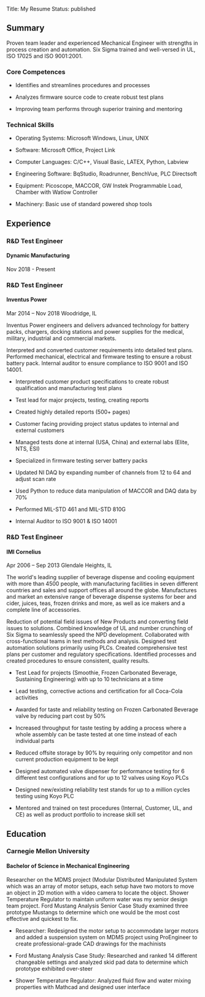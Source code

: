 Title: My Resume
Status: published

## Summary

Proven team leader and experienced Mechanical Engineer with strengths in process
creation and automation. 
Six Sigma trained and well-versed in UL, ISO 17025 and ISO 9001:2001.
 
### Core Competences

- Identifies and streamlines procedures and processes

- Analyzes firmware source code to create robust test plans

- Improving team performs through superior training and mentoring

### Technical Skills
  
- Operating Systems: Microsoft Windows, Linux, UNIX

- Software: Microsoft Office, Project Link

- Computer Languages: C/C++, Visual Basic, LATEX, Python, Labview

- Engineering Software: BqStudio, Roadrunner, BenchVue, PLC Directsoft

- Equipment: Picoscope, MACCOR, GW Instek Programmable Load, Chamber with Watlow
  Controller

- Machinery: Basic use of standard powered shop tools

## Experience

### R&D Test Engineer

#### Dynamic Manufacturing

Nov 2018 - Present

### R&D Test Engineer

#### Inventus Power

Mar 2014 – Nov 2018
Woodridge, IL

Inventus Power engineers and delivers advanced technology for battery packs, 
chargers, docking stations and power supplies for the medical, military, 
industrial and commercial markets.

Interpreted and converted customer requirements into detailed test plans. 
Performed mechanical, electrical and firmware testing to ensure a robust battery 
pack. 
Internal auditor to ensure compliance to ISO 9001 and ISO 14001.

- Interpreted customer product specifications to create robust qualification and 
  manufacturing test plans

- Test lead for major projects, testing, creating reports

- Created highly detailed reports (500+ pages)

- Customer facing providing project status updates to internal and external 
  customers

- Managed tests done at internal (USA, China) and external labs (Elite, NTS, ESI)

- Specialized in firmware testing server battery packs

- Updated NI DAQ by expanding number of channels from 12 to 64 and adjust scan
  rate

- Used Python to reduce data manipulation of MACCOR and DAQ data by 70%

- Performed MIL-STD 461 and MIL-STD 810G

- Internal Auditor to ISO 9001 & ISO 14001

### R&D Test Engineer

#### IMI Cornelius

Apr 2006 – Sep 2013
Glendale Heights, IL

The world's leading supplier of beverage dispense and cooling equipment with 
more than 4500 people, with manufacturing facilities in seven different 
countries and sales and support offices all around the globe. 
Manufactures and market an extensive range of beverage dispense systems for beer 
and cider, juices, teas, frozen drinks and more, as well as ice makers and a 
complete line of accessories.

Reduction of potential field issues of New Products and converting field issues 
to solutions. 
Combined knowledge of UL and number crunching of Six Sigma to seamlessly speed 
the NPD development. 
Collaborated with cross-functional teams in test methods and analysis. 
Designed test automation solutions primarily using PLCs. 
Created comprehensive test plans per customer and regulatory specifications. 
Identified processes and created procedures to ensure consistent, quality 
results.

- Test Lead for projects (Smoothie, Frozen Carbonated Beverage, Sustaining 
  Engineering) with up to 10 technicians at a time

- Lead testing, corrective actions and certification for all Coca-Cola activities

- Awarded for taste and reliability testing on Frozen Carbonated Beverage valve 
  by reducing part cost by 50%

- Increased throughput for taste testing by adding a process where a whole 
  assembly can be taste tested at one time instead of each individual parts

- Reduced offsite storage by 90% by requiring only competitor and non current 
  production equipment to be kept

- Designed automated valve dispenser for performance testing for 6 different 
  test configurations and for up to 12 valves using Koyo PLCs

- Designed new/existing reliability test stands for up to a million cycles 
  testing using Koyo PLC

- Mentored and trained on test procedures (Internal, Customer, UL, and CE) as 
  well as product portfolio to increase skill set

## Education 

### Carnegie Mellon University

#### Bachelor of Science in Mechanical Engineering

Researcher on the MDMS project (Modular Distributed Manipulated System which was
an array of motor setups, each setup have two motors to move an object in 2D
motion with a video camera to locate the object.
Shower Temperature Regulator to maintain uniform water was my senior design
team project.
Ford Mustang Analysis Senior Case Study examined three prototype Mustangs to
determine which one would be the most cost effective and quickest to fix.

- Researcher: Redesigned the motor setup to accommodate larger motors and added
  a suspension system on MDMS project using ProEngineer to create 
  professional-grade CAD drawings for the machinists

- Ford Mustang Analysis Case Study: Researched and ranked 14 different
  changeable settings and analyzed skid pad data to determine which prototype
  exhibited over-steer

- Shower Temperature Regulator: Analyzed fluid flow and water mixing properties
  with Mathcad and designed user interface
